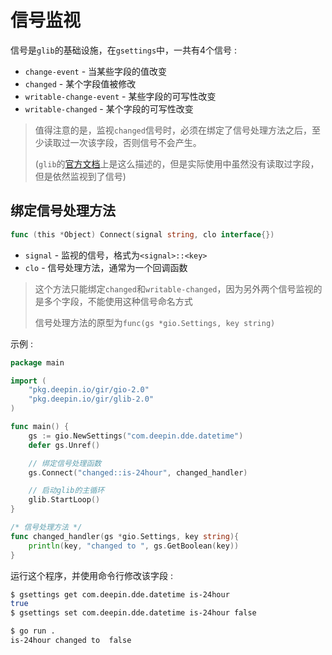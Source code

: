 # 信号监视
信号是`glib`的基础设施，在`gsettings`中，一共有4个信号 :  
* `change-event` - 当某些字段的值改变
* `changed` - 某个字段值被修改
* `writable-change-event` - 某些字段的可写性改变
* `writable-changed` - 某个字段的可写性改变

> 值得注意的是，监视`changed`信号时，必须在绑定了信号处理方法之后，至少读取过一次该字段，否则信号不会产生。
>
>(`glib`的[官方文档](https://developer.gnome.org/gio/stable/GSettings.html#GSettings-changed)上是这么描述的，但是实际使用中虽然没有读取过字段，但是依然监视到了信号)

## 绑定信号处理方法
```Go
func (this *Object) Connect(signal string, clo interface{})
```
* `signal` - 监视的信号，格式为`<signal>::<key>`
* `clo` - 信号处理方法，通常为一个回调函数

> 这个方法只能绑定`changed`和`writable-changed`，因为另外两个信号监视的是多个字段，不能使用这种信号命名方式
>
> 信号处理方法的原型为`func(gs *gio.Settings, key string)`

示例 :  
```Go
package main

import (
    "pkg.deepin.io/gir/gio-2.0"
    "pkg.deepin.io/gir/glib-2.0"
)

func main() {
    gs := gio.NewSettings("com.deepin.dde.datetime")
    defer gs.Unref()

    // 绑定信号处理函数
    gs.Connect("changed::is-24hour", changed_handler)

    // 启动glib的主循环
    glib.StartLoop()
}

/* 信号处理方法 */
func changed_handler(gs *gio.Settings, key string){
    println(key, "changed to ", gs.GetBoolean(key))
}
```

运行这个程序，并使用命令行修改该字段 :  
```bash
$ gsettings get com.deepin.dde.datetime is-24hour
true
$ gsettings set com.deepin.dde.datetime is-24hour false
```

```bash
$ go run .
is-24hour changed to  false
```